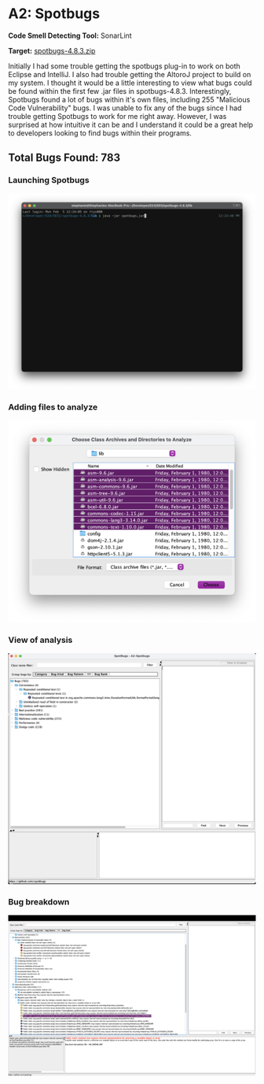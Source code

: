 # A2: Spotbugs

**Code Smell Detecting Tool:** SonarLint

**Target:** [spotbugs-4.8.3.zip](https://spotbugs.readthedocs.io/en/stable/installing.html)

Initially I had some trouble getting the spotbugs plug-in to work on both Eclipse and IntelliJ. I also had trouble getting the AltoroJ project to build on my system. I thought it would be a little interesting to view what bugs could be found within the first few .jar files in spotbugs-4.8.3. Interestingly, Spotbugs found a lot of bugs within it's own files, including 255 "Malicious Code Vulnerability" bugs. I was unable to fix any of the bugs since I had trouble getting Spotbugs to work for me right away. However, I was surprised at how intuitive it can be and I understand it could be a great help to developers looking to find bugs within their programs. 

## Total Bugs Found: 783

### Launching Spotbugs
<img src='/Screenshots/spotbugsjar.png' width=''/>

### Adding files to analyze
<img src='/Screenshots/addingfiles.png' width=''/>


### View of analysis
<img src='/Screenshots/analysis.png' width=''/>


### Bug breakdown
<img src='/Screenshots/breakdown.png' width=''/>


